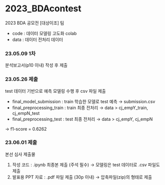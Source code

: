 # 2023_BDAcontest
2023 BDA 공모전 [대상이조] 팀
- code : 데이터 모델링 고도화 colab
- data : 데이터 전처리 데이터

### 23.05.09 1차
분석보고서(p10 이내) 작성 후 제출

### 23.05.26 제출
test 데이터 기반으로 예측 모델링 수행 후 csv 파일 제출
- final_model_submission : train 학습한 모델로 test 예측 → submission.csv
- final_preprocessing_train : train 최종 전처리 → data > cj_empY_train, cj_empN_test
- final_preprocessing_test : test 최종 전처리 → data > cj_empY, cj_empN

→ f1-score = 0.6262

### 23.06.01 제출
본선 심사 제출물
1. 작성 코드 : .ipynb 최종본 제출 (주석 필수) → 모델링은 test 데이터로 .csv 파일도 제출
2. 발표용 PPT 자료 : .pdf 파일 제출 (30p 이내)
→ 압축파일(zip)의 형태로 제출
